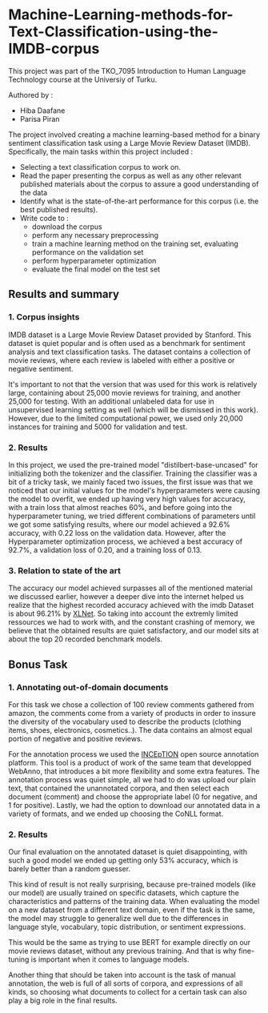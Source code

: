# Machine-Learning-methods-for-Text-Classification-using-the-IMDB-corpus

This project was part of the TKO_7095 Introduction to Human Language Technology course at the Universiy of Turku.

Authored by :
- Hiba Daafane
- Parisa Piran

The project involved creating a machine learning-based method for a binary sentiment classification task using a Large Movie Review Dataset (IMDB). Specifically, the main tasks 
within this project included :  
 
- Selecting a text classification corpus to work on.
- Read the paper presenting the corpus as well as any other relevant published materials about the corpus to assure a good understanding of the data
- Identify what is the state-of-the-art performance for this corpus (i.e. the best published results).
- Write code to :
   - download the corpus
   - perform any necessary preprocessing
   - train a machine learning method on the training set, evaluating performance on the validation set
   - perform hyperparameter optimization
   - evaluate the final model on the test set
## Results and summary

### 1. Corpus insights

IMDB dataset is a Large Movie Review Dataset provided by Stanford. This dataset is quiet popular and is often used as a benchmark for sentiment analysis and text classification tasks. The dataset contains a collection of movie reviews, where each review is labeled with either a positive or negative sentiment.

It's important to not that the version that was used for this work is relatively large, containing about 25,000 movie reviews for training, and another 25,000 for testing. With an additional unlabeled data for use in unsupervised learning setting as well (which will be dismissed in this work). However, due to the limited computational power, we used only 20,000 instances for training and 5000 for validation and test.

### 2. Results

In this project, we used the pre-trained model "distilbert-base-uncased" for initializing both the tokenizer and the classifier. Training the classifier was a bit of a tricky task, we mainly faced two issues, the first issue was that we noticed that our initial values for the model's hyperparameters were causing the model to overfit, we ended up having very high values for accuracy, with a train loss that almost reaches 60%, and before going into the hyperparameter tuning, we tried different combinations of parameters until we got some satisfying results, where our model achieved a 92.6% accuracy, with 0.22 loss on the validation data. However, after the Hyperparameter optimization process, we achieved a best accuracy of 92.7%, a validation loss of 0.20, and a training loss of 0.13.

### 3. Relation to state of the art

The accuracy our model achieved surpasses all of the mentioned material we discussed earlier, however a deeper dive into the internet helped us realize that the highest recorded accuracy achieved with the imdb Dataset is about 96.21% by [XLNet](https://arxiv.org/abs/1906.08237v2). So taking into account the extremly limited ressources we had to work with, and the constant crashing of memory, we believe that the obtained results are quiet satisfactory, and our model sits at about the top 20 recorded benchmark models.

## Bonus Task 

### 1. Annotating out-of-domain documents

For this task we chose a collection of 100 review comments gathered from amazon, the comments come from a variety of products in order to inssure the diversity of the vocabulary used to describe the products (clothing items, shoes, electronics, cosmetics..). The data contains an almost equal portion of negative and positive reviews.

For the annotation process we used the [INCEpTION](https://inception-project.github.io/) open source annotation platform. This tool is a product of work of the same team that developped WebAnno, that introduces a bit more flexibility and some extra features. The annotation process was quiet simple, all we had to do was upload our plain text, that contained the unannotated corpora, and then select each document (comment) and choose the appropriate label (0 for negative, and 1 for positive). Lastly, we had the option to download our annotated data in a variety of formats, and we ended up choosing the CoNLL format.

### 2. Results

Our final evaluation on the annotated dataset is quiet disappointing, with such a good model we ended up getting only 53% accuracy, which is barely better than a random guesser.

This kind of result is not really surprising, because pre-trained models (like our model) are usually trained on specific datasets, which capture the characteristics and patterns of the training data. When evaluating the model on a new dataset from a different text domain, even if the task is the same, the model may struggle to generalize well due to the differences in language style, vocabulary, topic distribution, or sentiment expressions.

This would be the same as trying to use BERT for example directly on our movie reviews dataset, without any previous training. And that is why fine-tuning is important when it comes to language models.

Another thing that should be taken into account is the task of manual annotation, the web is full of all sorts of corpora, and expressions of all kinds, so choosing what documents to collect for a certain task can also play a big role in the final results.
